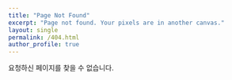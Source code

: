 ```yaml
---
title: "Page Not Found"
excerpt: "Page not found. Your pixels are in another canvas."
layout: single
permalink: /404.html
author_profile: true
---
```


요청하신 페이지를 찾을 수 없습니다.
